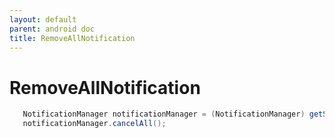 ```yaml
---
layout: default
parent: android doc
title: RemoveAllNotification
---
```

# RemoveAllNotification

```java 
   NotificationManager notificationManager = (NotificationManager) getSystemService(Context.NOTIFICATION_SERVICE);
   notificationManager.cancelAll();

```